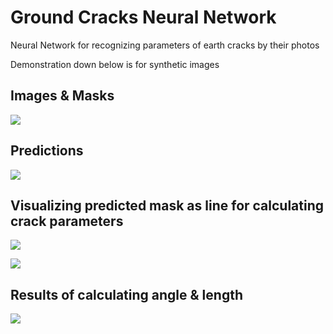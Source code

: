 # Ground Cracks Neural Network

Neural Network for recognizing parameters of earth cracks by their photos

Demonstration down below is for synthetic images

## Images & Masks

![](https://user-images.githubusercontent.com/44488666/157808236-f644c027-2c02-4a58-829f-0829543516fb.png)

## Predictions

![](https://user-images.githubusercontent.com/44488666/157808480-26920f91-e7be-45ae-b88c-57dcb1791169.png)

## Visualizing predicted mask as line for calculating crack parameters

![](https://user-images.githubusercontent.com/44488666/157808474-60f4c776-2f2a-42fb-8292-d6d63ca0e5df.png)

![](https://user-images.githubusercontent.com/44488666/157808478-8c293f10-e930-4f82-be8a-31a6a68fc414.png)

## Results of calculating angle & length

![](https://user-images.githubusercontent.com/44488666/157808476-b6d3356a-f2aa-4438-b529-0ae8986f369f.png)
